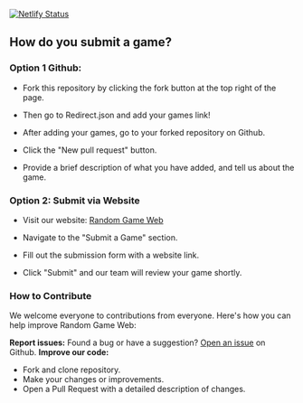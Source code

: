 [![Netlify Status](https://api.netlify.com/api/v1/badges/e5b9e079-9bac-4c06-b46b-654a2bbeebd1/deploy-status)](https://app.netlify.com/sites/randomgameweb/deploys)

## How do you submit a game?

### Option 1 Github:


- Fork this repository by clicking the fork button at the top right of the page.

- Then go to Redirect.json and add your games link!

- After adding your games, go to your forked repository on Github.

- Click the "New pull request" button.

- Provide a brief description of what you have added, and tell us about the game.


### Option 2: Submit via Website

- Visit our website: [Random Game Web](https://randomgameweb.netlify.app)

- Navigate to the "Submit a Game" section.

- Fill out the submission form with a website link.

- Click "Submit" and our team will review your game shortly.

### How to Contribute

We welcome everyone to contributions from everyone. Here's how you can help improve Random Game Web:

**Report issues:** Found a bug or have a suggestion? [Open an issue](https://github.com/CoderMessinaREAL/RandomGameWeb/issues) on Github.
**Improve our code:**
- Fork and clone repository.
- Make your changes or improvements.
- Open a Pull Request with a detailed description of changes.